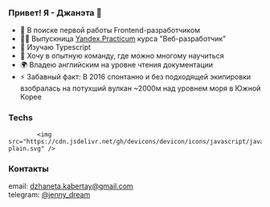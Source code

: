 ### Привет! Я - Джанэта 👋


- 🔭 В поиске первой работы Frontend-разработчиком
- 👩‍🎓 Выпускница [Yandex.Practicum](https://practicum.yandex.ru/ "Yandex.Practicum") курса "Веб-разработчик"
- 🌱 Изучаю Typescript
- 🎯 Хочу в опытную команду, где можно многому научиться
- 🌍 Владею английским на уровне чтения документации
- ⚡ Забавный факт: В 2016 спонтанно и без подходящей экипировки взобралась на потухший вулкан ~2000м над уровнем моря в Южной Корее

### Techs

            <img src="https://cdn.jsdelivr.net/gh/devicons/devicon/icons/javascript/javascript-plain.svg" />
          

### Контакты
email: [dzhaneta.kabertay@gmail.com](mailto:dzhaneta.kabertay@gmail.com "dzhaneta.kabertay@gmail.com")  
telegram: [@jenny_dream](https://t.me/jenny_dream "@jenny_dream")  

<!--
**dzhaneta/dzhaneta** is a ✨ _special_ ✨ repository because its `README.md` (this file) appears on your GitHub profile.

Here are some ideas to get you started:

- 🔭 I’m currently working on ...
- 🌱 I’m currently learning ...
- 👯 I’m looking to collaborate on ...
- 🤔 I’m looking for help with ...
- 💬 Ask me about ...
- 📫 How to reach me: ...
- 😄 Pronouns: ...
- ⚡ Fun fact: ...
-->
